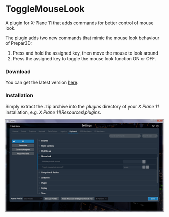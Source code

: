 # ToggleMouseLook
A plugin for X-Plane 11 that adds commands for better control of mouse look.

The plugin adds two new commands that mimic the mouse look behaviour of Prepar3D:

1. Press and hold the assigned key, then move the mouse to look around
2. Press the assigned key to toggle the mouse look function ON or OFF.


### Download
You can get the latest version [here](https://github.com/smiley22/XPPlugins/releases/tag/ToggleMouseLook).

### Installation
Simply extract the .zip archive into the *plugins* directory of your *X Plane 11* installation, e.g. *X Plane 11\Resources\plugins*.


![alt text](image.jpg?raw=true)
